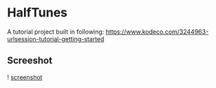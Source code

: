 # HalfTunes

A tutorial project built in following:
https://www.kodeco.com/3244963-urlsession-tutorial-getting-started

## Screeshot
! [screenshot](/screenshot.gif)

